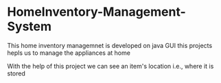 # HomeInventory-Management-System

This home inventory managemnet is developed on java GUI 
this projects hepls us to manage the appliances at home

With the help of this project we can see an item's location i.e., where it is stored

